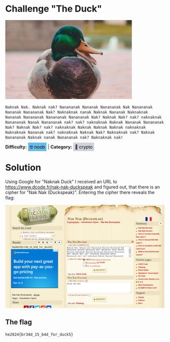 # Challenge "The Duck"
<img src="banner.png" width="400px" alt="Banner Image" />

    Naknak Nak. Naknak nak? Nanananak Nananak Nanananak Nak Nanananak Nananak Nanananak Nak? Naknaknak nanak Naknak Nananak Naknaknak Nananak Nanananak Nanananak Nanananak Nak? Naknak Nak? nak? naknaknak Nanananak Nanak Nanananak nak? nak? naknaknak Naknak Nananak Nanananak Nak? Naknak Nak? nak? naknaknak Naknak Naknak Naknak naknaknak Naknaknak Nananak nak? naknaknak Naknak Nak? Naknaknak nak? Naknak Nanananak Naknak nanak Nanananak nak? Naknaknak nak!

**Difficulty:** <span style="background-color: #69bbe9; padding: 5px; color: black;">🤓 noob</span> | **Category:** <span style="background-color: #ced4da; padding: 5px; color: black;">🔐 crypto</span>

# Solution
Using Google for "Naknak Duck" I received an URL to https://www.dcode.fr/nak-nak-duckspeak and figured out, that there is an cipher for "Nak Nak (Duckspeak)". Entering the cipher there reveals the flag:

![DCode Solution](DCode.png)

## The flag
    he2024{br34d_15_b4d_for_duck5}

